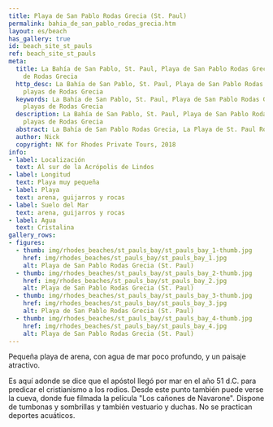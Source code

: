 ```yaml
---
title: Playa de San Pablo Rodas Grecia (St. Paul)
permalink: bahia_de_san_pablo_rodas_grecia.htm
layout: es/beach
has_gallery: true
id: beach_site_st_pauls
ref: beach_site_st_pauls
meta:
  title: La Bahía de San Pablo, St. Paul, Playa de San Pablo Rodas Grecia, Las playas
    de Rodas Grecia
  http_desc: La Bahía de San Pablo, St. Paul, Playa de San Pablo Rodas Grecia, Las
    playas de Rodas Grecia
  keywords: La Bahía de San Pablo, St. Paul, Playa de San Pablo Rodas Grecia, Las
    playas de Rodas Grecia
  description: La Bahía de San Pablo, St. Paul, Playa de San Pablo Rodas Grecia, Las
    playas de Rodas Grecia
  abstract: La Bahía de San Pablo Rodas Grecia, La Playa de St. Paul Rodas Grecia
  author: Nick
  copyright: NK for Rhodes Private Tours, 2018
info:
- label: Localización
  text: Al sur de la Acrópolis de Lindos
- label: Longitud
  text: Playa muy pequeña
- label: Playa
  text: arena, guijarros y rocas
- label: Suelo del Mar
  text: arena, guijarros y rocas
- label: Agua
  text: Cristalina
gallery_rows:
- figures:
  - thumb: img/rhodes_beaches/st_pauls_bay/st_pauls_bay_1-thumb.jpg
    href: img/rhodes_beaches/st_pauls_bay/st_pauls_bay_1.jpg
    alt: Playa de San Pablo Rodas Grecia (St. Paul)
  - thumb: img/rhodes_beaches/st_pauls_bay/st_pauls_bay_2-thumb.jpg
    href: img/rhodes_beaches/st_pauls_bay/st_pauls_bay_2.jpg
    alt: Playa de San Pablo Rodas Grecia (St. Paul)
  - thumb: img/rhodes_beaches/st_pauls_bay/st_pauls_bay_3-thumb.jpg
    href: img/rhodes_beaches/st_pauls_bay/st_pauls_bay_3.jpg
    alt: Playa de San Pablo Rodas Grecia (St. Paul)
  - thumb: img/rhodes_beaches/st_pauls_bay/st_pauls_bay_4-thumb.jpg
    href: img/rhodes_beaches/st_pauls_bay/st_pauls_bay_4.jpg
    alt: Playa de San Pablo Rodas Grecia (St. Paul)
---
```


Pequeña playa de arena, con agua de mar poco profundo, y un paisaje atractivo.

Es aquí adonde se dice que el apóstol llegó por mar en el año 51 d.C. para predicar el cristianismo a los rodios. Desde este punto también puede verse la cueva, donde fue filmada la película "Los cañones de Navarone". Dispone de tumbonas y sombrillas y también vestuario y duchas. No se practican deportes acuáticos.
